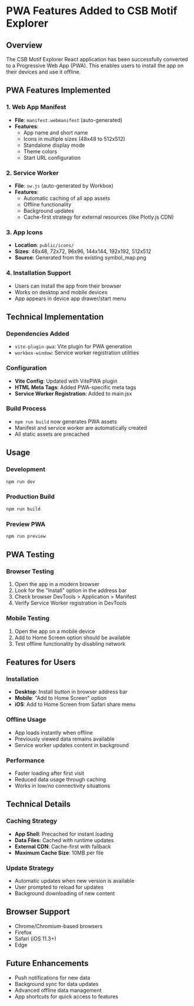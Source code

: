 # PWA Features Added to CSB Motif Explorer

## Overview

The CSB Motif Explorer React application has been successfully converted to a Progressive Web App (PWA). This enables users to install the app on their devices and use it offline.

## PWA Features Implemented

### 1. Web App Manifest

- **File**: `manifest.webmanifest` (auto-generated)
- **Features**:
  - App name and short name
  - Icons in multiple sizes (48x48 to 512x512)
  - Standalone display mode
  - Theme colors
  - Start URL configuration

### 2. Service Worker

- **File**: `sw.js` (auto-generated by Workbox)
- **Features**:
  - Automatic caching of all app assets
  - Offline functionality
  - Background updates
  - Cache-first strategy for external resources (like Plotly.js CDN)

### 3. App Icons

- **Location**: `public/icons/`
- **Sizes**: 48x48, 72x72, 96x96, 144x144, 192x192, 512x512
- **Source**: Generated from the existing symbol_map.png

### 4. Installation Support

- Users can install the app from their browser
- Works on desktop and mobile devices
- App appears in device app drawer/start menu

## Technical Implementation

### Dependencies Added

- `vite-plugin-pwa`: Vite plugin for PWA generation
- `workbox-window`: Service worker registration utilities

### Configuration

- **Vite Config**: Updated with VitePWA plugin
- **HTML Meta Tags**: Added PWA-specific meta tags
- **Service Worker Registration**: Added to main.jsx

### Build Process

- `npm run build` now generates PWA assets
- Manifest and service worker are automatically created
- All static assets are precached

## Usage

### Development

```bash
npm run dev
```

### Production Build

```bash
npm run build
```

### Preview PWA

```bash
npm run preview
```

## PWA Testing

### Browser Testing

1. Open the app in a modern browser
2. Look for the "Install" option in the address bar
3. Check browser DevTools > Application > Manifest
4. Verify Service Worker registration in DevTools

### Mobile Testing

1. Open the app on a mobile device
2. Add to Home Screen option should be available
3. Test offline functionality by disabling network

## Features for Users

### Installation

- **Desktop**: Install button in browser address bar
- **Mobile**: "Add to Home Screen" option
- **iOS**: Add to Home Screen from Safari share menu

### Offline Usage

- App loads instantly when offline
- Previously viewed data remains available
- Service worker updates content in background

### Performance

- Faster loading after first visit
- Reduced data usage through caching
- Works in low/no connectivity situations

## Technical Details

### Caching Strategy

- **App Shell**: Precached for instant loading
- **Data Files**: Cached with runtime updates
- **External CDN**: Cache-first with fallback
- **Maximum Cache Size**: 10MB per file

### Update Strategy

- Automatic updates when new version is available
- User prompted to reload for updates
- Background downloading of new content

## Browser Support

- Chrome/Chromium-based browsers
- Firefox
- Safari (iOS 11.3+)
- Edge

## Future Enhancements

- Push notifications for new data
- Background sync for data updates
- Advanced offline data management
- App shortcuts for quick access to features
